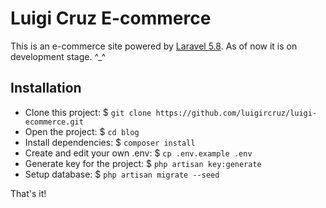 # Luigi Cruz E-commerce 

This is an e-commerce site powered by [Laravel 5.8](https://laravel.com/docs/5.8). As of now it is on development stage. ^_^

## Installation
* Clone this project:            $ `git clone https://github.com/luigircruz/luigi-ecommerce.git`
* Open the project:              $ `cd blog`
* Install dependencies:          $ `composer install`
* Create and edit your own .env: $ `cp .env.example .env`
* Generate key for the project:  $ `php artisan key:generate`
* Setup database:                $ `php artisan migrate --seed`

That's it!

